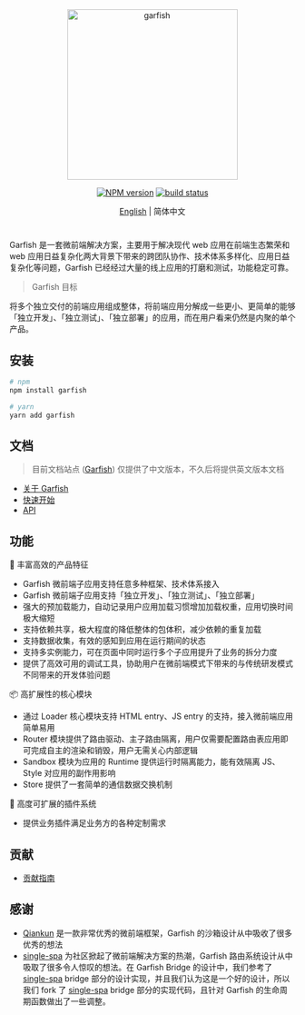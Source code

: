 <div align="center">
  <img src="https://lf3-static.bytednsdoc.com/obj/eden-cn/dhozeh7vhpebvog/open-garfish/icons/Garfish-icon-Square.png" width="300" alt="garfish" />
</div>

<div align="center">

[![NPM version](https://img.shields.io/npm/v/garfish.svg?style=flat-square)](https://www.npmjs.com/package/garfish) [![build status](https://github.com/modern-js-dev/garfish/actions/workflows/ci.yml/badge.svg?branch=main)](https://github.com/modern-js-dev/garfish/actions/workflows/ci.yml)

</div>

<div align="center">

[English](./README.md) | 简体中文

</div>

<h1></h1>

Garfish 是一套微前端解决方案，主要用于解决现代 web 应用在前端生态繁荣和 web 应用日益复杂化两大背景下带来的跨团队协作、技术体系多样化、应用日益复杂化等问题，Garfish 已经经过大量的线上应用的打磨和测试，功能稳定可靠。

> Garfish 目标

将多个独立交付的前端应用组成整体，将前端应用分解成一些更小、更简单的能够「独立开发」、「独立测试」、「独立部署」的应用，而在用户看来仍然是内聚的单个产品。

## 安装

```bash
# npm
npm install garfish

# yarn
yarn add garfish
```

## 文档

> 目前文档站点 ([Garfish](https://garfishjs.org/)) 仅提供了中文版本，不久后将提供英文版本文档

- [关于 Garfish](https://garfishjs.org/guide)
- [快速开始](https://www.garfishjs.org/guide/start)
- [API](https://garfishjs.org/api)

## 功能

🌈 丰富高效的产品特征

- Garfish 微前端子应用支持任意多种框架、技术体系接入
- Garfish 微前端子应用支持「独立开发」、「独立测试」、「独立部署」
- 强大的预加载能力，自动记录用户应用加载习惯增加加载权重，应用切换时间极大缩短
- 支持依赖共享，极大程度的降低整体的包体积，减少依赖的重复加载
- 支持数据收集，有效的感知到应用在运行期间的状态
- 支持多实例能力，可在页面中同时运行多个子应用提升了业务的拆分力度
- 提供了高效可用的调试工具，协助用户在微前端模式下带来的与传统研发模式不同带来的开发体验问题

📦 高扩展性的核心模块

- 通过 Loader 核心模块支持 HTML entry、JS entry 的支持，接入微前端应用简单易用
- Router 模块提供了路由驱动、主子路由隔离，用户仅需要配置路由表应用即可完成自主的渲染和销毁，用户无需关心内部逻辑
- Sandbox 模块为应用的 Runtime 提供运行时隔离能力，能有效隔离 JS、Style 对应用的副作用影响
- Store 提供了一套简单的通信数据交换机制

🎯 高度可扩展的插件系统

- 提供业务插件满足业务方的各种定制需求

## 贡献

- [贡献指南](https://github.com/modern-js-dev/garfish/blob/main/CONTRIBUTING.md)

## 感谢

- [Qiankun](https://github.com/umijs/qiankun) 是一款非常优秀的微前端框架，Garfish 的沙箱设计从中吸收了很多优秀的想法
- [single-spa](https://github.com/single-spa/single-spa) 为社区掀起了微前端解决方案的热潮，Garfish 路由系统设计从中吸取了很多令人惊叹的想法。在 Garfish Bridge 的设计中，我们参考了 [single-spa](https://github.com/single-spa/single-spa)  bridge 部分的设计实现，并且我们认为这是一个好的设计，所以我们 fork 了 [single-spa](https://github.com/single-spa/single-spa) bridge 部分的实现代码，且针对 Garfish 的生命周期函数做出了一些调整。
